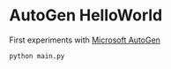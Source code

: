 # AutoGen HelloWorld
First experiments with [Microsoft AutoGen](https://github.com/microsoft/AutoGen)

`python main.py`

